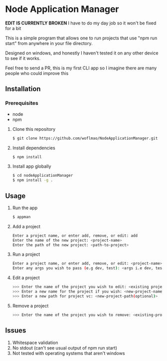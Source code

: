 # Node Application Manager

**EDIT IS CURRENTLY BROKEN**
I have to do my day job so it won't be fixed for a bit

This is a simple program that allows one to run projects that use "npm run start" from anywhere in your file directory.

Designed on windows, and honestly I haven't tested it on any other device to see if it works.

Feel free to send a PR, this is my first CLI app so I imagine there are many people who could improve this

## Installation

### Prerequisites
* node
* npm

1. Clone this repository
	```bash
	$ git clone https://github.com/woflmao/NodeApplicationManager.git
	```
3. Install dependencies
	```bash
	$ npm install
	```
4. Install app globally
	```bash
	$ cd nodeApplicationManager
	$ npm install -g .
	```

## Usage

1. Run the app
	```bash
	$ appman
	```
2. Add a project
	```bash
	Enter a project name, or enter add, remove, or edit: add
	Enter the name of the new project: <project-name>
	Enter the path of the new project: <path-to-project>
	```
3. Run a project
	```bash
	Enter a project name, or enter add, remove, or edit: <project-name>
	Enter any args you wish to pass (e.g dev, test): <args i.e dev, test>
	```
4. Edit a project
	```bash
	>>> Enter the name of the project you wish to edit: <existing project name>
	>>> Enter a new name for the project if you wish: <new-project-name (optional)>
	>>> Enter a new path for project vc: <new-project-path(optional)>
	```
5. Remove a project
	```bash
	>>> Enter the name of the project you wish to remove: <existing-project-name>
	```
	

## Issues
1. Whitespace validation
2. No stdout (can't see usual output of npm run start)
3. Not tested with operating systems that aren't windows

